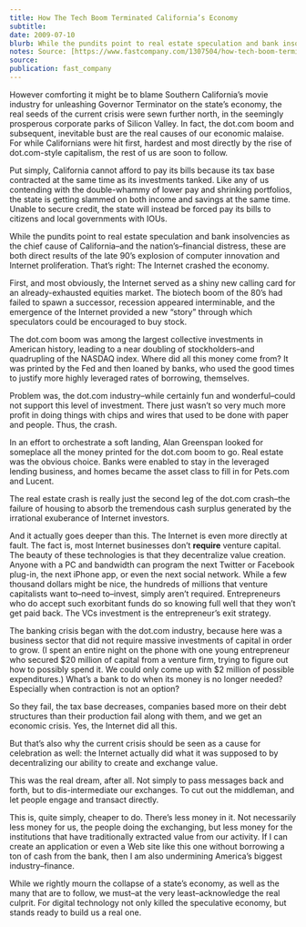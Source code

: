 ```yaml
---
title: How The Tech Boom Terminated California’s Economy
subtitle: 
date: 2009-07-10
blurb: While the pundits point to real estate speculation and bank insolvencies as the chief cause of California–and the nation’s–financial distress, these are both direct results of the late 90’s explosion of computer innovation and Internet proliferation. That’s right: The Internet crashed the economy.
notes: Source: [https://www.fastcompany.com/1307504/how-tech-boom-terminated-californias-economy](https://www.fastcompany.com/1307504/how-tech-boom-terminated-californias-economy https://www.fastcompany.com/1307504/how-tech-boom-terminated-californias-economy)
source: 
publication: fast_company
---
```


However comforting it might be to blame Southern California’s movie industry for unleashing Governor Terminator on the state’s economy, the real seeds of the current crisis were sewn further north, in the seemingly prosperous corporate parks of Silicon Valley. In fact, the dot.com boom and subsequent, inevitable bust are the real causes of our economic malaise. For while Californians were hit first, hardest and most directly by the rise of dot.com-style capitalism, the rest of us are soon to follow.

Put simply, California cannot afford to pay its bills because its tax base contracted at the same time as its investments tanked. Like any of us contending with the double-whammy of lower pay and shrinking portfolios, the state is getting slammed on both income and savings at the same time. Unable to secure credit, the state will instead be forced pay its bills to citizens and local governments with IOUs.

While the pundits point to real estate speculation and bank insolvencies as the chief cause of California–and the nation’s–financial distress, these are both direct results of the late 90’s explosion of computer innovation and Internet proliferation. That’s right: The Internet crashed the economy.

First, and most obviously, the Internet served as a shiny new calling card for an already-exhausted equities market. The biotech boom of the 80’s had failed to spawn a successor, recession appeared interminable, and the emergence of the Internet provided a new “story” through which speculators could be encouraged to buy stock.

The dot.com boom was among the largest collective investments in American history, leading to a near doubling of stockholders–and quadrupling of the NASDAQ index. Where did all this money come from? It was printed by the Fed and then loaned by banks, who used the good times to justify more highly leveraged rates of borrowing, themselves.

Problem was, the dot.com industry–while certainly fun and wonderful–could not support this level of investment. There just wasn’t so very much more profit in doing things with chips and wires that used to be done with paper and people. Thus, the crash.

In an effort to orchestrate a soft landing, Alan Greenspan looked for someplace all the money printed for the dot.com boom to go. Real estate was the obvious choice. Banks were enabled to stay in the leveraged lending business, and homes became the asset class to fill in for Pets.com and Lucent.

The real estate crash is really just the second leg of the dot.com crash–the failure of housing to absorb the tremendous cash surplus generated by the irrational exuberance of Internet investors.

And it actually goes deeper than this. The Internet is even more directly at fault. The fact is, most Internet businesses don’t **require** venture capital. The beauty of these technologies is that they decentralize value creation. Anyone with a PC and bandwidth can program the next Twitter or Facebook plug-in, the next iPhone app, or even the next social network. While a few thousand dollars might be nice, the hundreds of millions that venture capitalists want to–need to–invest, simply aren’t required. Entrepreneurs who do accept such exorbitant funds do so knowing full well that they won’t get paid back. The VCs investment is the entrepreneur’s exit strategy.

The banking crisis began with the dot.com industry, because here was a business sector that did not require massive investments of capital in order to grow. (I spent an entire night on the phone with one young entrepreneur who secured $20 million of capital from a venture firm, trying to figure out how to possibly spend it. We could only come up with $2 million of possible expenditures.) What’s a bank to do when its money is no longer needed? Especially when contraction is not an option?

So they fail, the tax base decreases, companies based more on their debt structures than their production fail along with them, and we get an economic crisis. Yes, the Internet did all this.

But that’s also why the current crisis should be seen as a cause for celebration as well: the Internet actually did what it was supposed to by decentralizing our ability to create and exchange value.

This was the real dream, after all. Not simply to pass messages back and forth, but to dis-intermediate our exchanges. To cut out the middleman, and let people engage and transact directly.

This is, quite simply, cheaper to do. There’s less money in it. Not necessarily less money for us, the people doing the exchanging, but less money for the institutions that have traditionally extracted value from our activity. If I can create an application or even a Web site like this one without borrowing a ton of cash from the bank, then I am also undermining America’s biggest industry–finance.

While we rightly mourn the collapse of a state’s economy, as well as the many that are to follow, we must–at the very least–acknowledge the real culprit. For digital technology not only killed the speculative economy, but stands ready to build us a real one.
